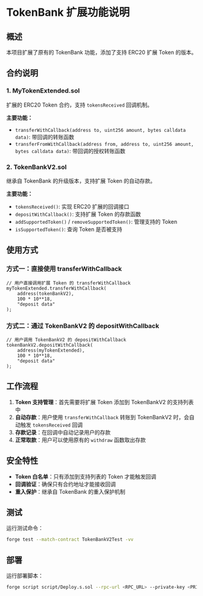 # TokenBank 扩展功能说明

## 概述

本项目扩展了原有的 TokenBank 功能，添加了支持 ERC20 扩展 Token 的版本。

## 合约说明

### 1. MyTokenExtended.sol
扩展的 ERC20 Token 合约，支持 `tokensReceived` 回调机制。

**主要功能：**
- `transferWithCallback(address to, uint256 amount, bytes calldata data)`: 带回调的转账函数
- `transferFromWithCallback(address from, address to, uint256 amount, bytes calldata data)`: 带回调的授权转账函数

### 2. TokenBankV2.sol
继承自 TokenBank 的升级版本，支持扩展 Token 的自动存款。

**主要功能：**
- `tokensReceived()`: 实现 ERC20 扩展的回调接口
- `depositWithCallback()`: 支持扩展 Token 的存款函数
- `addSupportedToken()` / `removeSupportedToken()`: 管理支持的 Token
- `isSupportedToken()`: 查询 Token 是否被支持

## 使用方式

### 方式一：直接使用 transferWithCallback
```solidity
// 用户直接调用扩展 Token 的 transferWithCallback
myTokenExtended.transferWithCallback(
    address(tokenBankV2), 
    100 * 10**18, 
    "deposit data"
);
```

### 方式二：通过 TokenBankV2 的 depositWithCallback
```solidity
// 用户调用 TokenBankV2 的 depositWithCallback
tokenBankV2.depositWithCallback(
    address(myTokenExtended), 
    100 * 10**18, 
    "deposit data"
);
```

## 工作流程

1. **Token 支持管理**：首先需要将扩展 Token 添加到 TokenBankV2 的支持列表中
2. **自动存款**：用户使用 `transferWithCallback` 转账到 TokenBankV2 时，会自动触发 `tokensReceived` 回调
3. **存款记录**：在回调中自动记录用户的存款
4. **正常取款**：用户可以使用原有的 `withdraw` 函数取出存款

## 安全特性

- **Token 白名单**：只有添加到支持列表的 Token 才能触发回调
- **回调验证**：确保只有合约地址才能接收回调
- **重入保护**：继承自 TokenBank 的重入保护机制

## 测试

运行测试命令：
```bash
forge test --match-contract TokenBankV2Test -vv
```

## 部署

运行部署脚本：
```bash
forge script script/Deploy.s.sol --rpc-url <RPC_URL> --private-key <PRIVATE_KEY> --broadcast
``` 